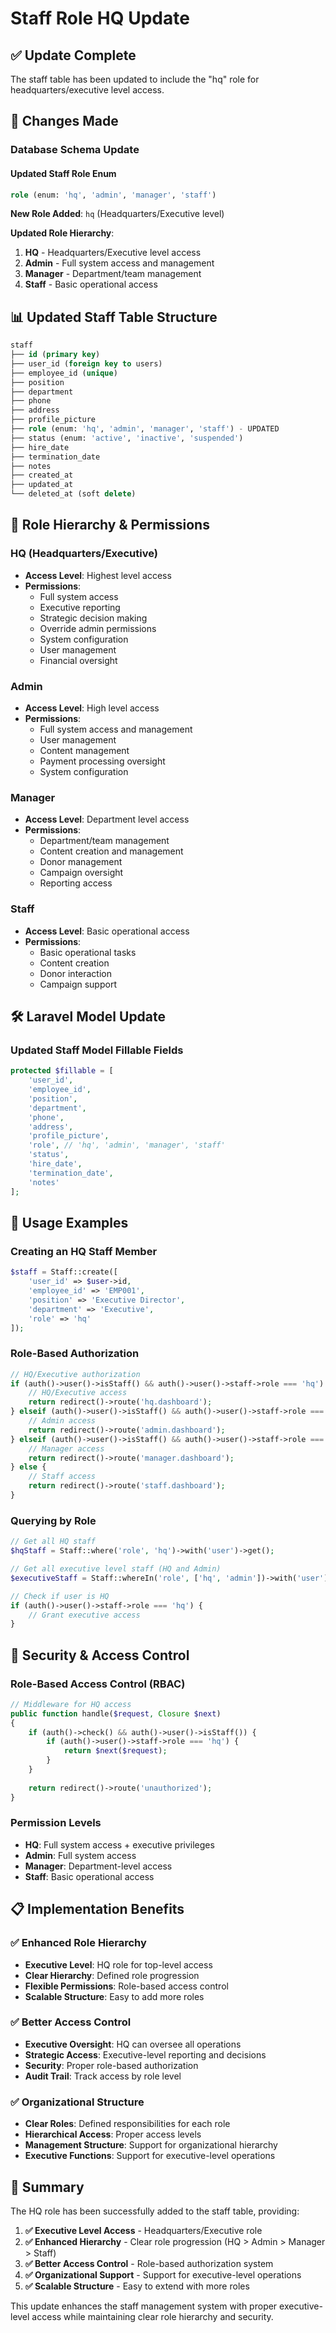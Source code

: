 # Staff Role HQ Update

## ✅ **Update Complete**

The staff table has been updated to include the "hq" role for headquarters/executive level access.

## 🔧 **Changes Made**

### **Database Schema Update**

#### **Updated Staff Role Enum**
```sql
role (enum: 'hq', 'admin', 'manager', 'staff')
```

**New Role Added**: `hq` (Headquarters/Executive level)

**Updated Role Hierarchy**:
1. **HQ** - Headquarters/Executive level access
2. **Admin** - Full system access and management
3. **Manager** - Department/team management
4. **Staff** - Basic operational access

## 📊 **Updated Staff Table Structure**

```sql
staff
├── id (primary key)
├── user_id (foreign key to users)
├── employee_id (unique)
├── position
├── department
├── phone
├── address
├── profile_picture
├── role (enum: 'hq', 'admin', 'manager', 'staff') - UPDATED
├── status (enum: 'active', 'inactive', 'suspended')
├── hire_date
├── termination_date
├── notes
├── created_at
├── updated_at
└── deleted_at (soft delete)
```

## 🎯 **Role Hierarchy & Permissions**

### **HQ (Headquarters/Executive)**
- **Access Level**: Highest level access
- **Permissions**: 
  - Full system access
  - Executive reporting
  - Strategic decision making
  - Override admin permissions
  - System configuration
  - User management
  - Financial oversight

### **Admin**
- **Access Level**: High level access
- **Permissions**:
  - Full system access and management
  - User management
  - Content management
  - Payment processing oversight
  - System configuration

### **Manager**
- **Access Level**: Department level access
- **Permissions**:
  - Department/team management
  - Content creation and management
  - Donor management
  - Campaign oversight
  - Reporting access

### **Staff**
- **Access Level**: Basic operational access
- **Permissions**:
  - Basic operational tasks
  - Content creation
  - Donor interaction
  - Campaign support

## 🛠️ **Laravel Model Update**

### **Updated Staff Model Fillable Fields**
```php
protected $fillable = [
    'user_id',
    'employee_id',
    'position',
    'department',
    'phone',
    'address',
    'profile_picture',
    'role', // 'hq', 'admin', 'manager', 'staff'
    'status',
    'hire_date',
    'termination_date',
    'notes'
];
```

## 🎯 **Usage Examples**

### **Creating an HQ Staff Member**
```php
$staff = Staff::create([
    'user_id' => $user->id,
    'employee_id' => 'EMP001',
    'position' => 'Executive Director',
    'department' => 'Executive',
    'role' => 'hq'
]);
```

### **Role-Based Authorization**
```php
// HQ/Executive authorization
if (auth()->user()->isStaff() && auth()->user()->staff->role === 'hq') {
    // HQ/Executive access
    return redirect()->route('hq.dashboard');
} elseif (auth()->user()->isStaff() && auth()->user()->staff->role === 'admin') {
    // Admin access
    return redirect()->route('admin.dashboard');
} elseif (auth()->user()->isStaff() && auth()->user()->staff->role === 'manager') {
    // Manager access
    return redirect()->route('manager.dashboard');
} else {
    // Staff access
    return redirect()->route('staff.dashboard');
}
```

### **Querying by Role**
```php
// Get all HQ staff
$hqStaff = Staff::where('role', 'hq')->with('user')->get();

// Get all executive level staff (HQ and Admin)
$executiveStaff = Staff::whereIn('role', ['hq', 'admin'])->with('user')->get();

// Check if user is HQ
if (auth()->user()->staff->role === 'hq') {
    // Grant executive access
}
```

## 🔐 **Security & Access Control**

### **Role-Based Access Control (RBAC)**
```php
// Middleware for HQ access
public function handle($request, Closure $next)
{
    if (auth()->check() && auth()->user()->isStaff()) {
        if (auth()->user()->staff->role === 'hq') {
            return $next($request);
        }
    }
    
    return redirect()->route('unauthorized');
}
```

### **Permission Levels**
- **HQ**: Full system access + executive privileges
- **Admin**: Full system access
- **Manager**: Department-level access
- **Staff**: Basic operational access

## 📋 **Implementation Benefits**

### ✅ **Enhanced Role Hierarchy**
- **Executive Level**: HQ role for top-level access
- **Clear Hierarchy**: Defined role progression
- **Flexible Permissions**: Role-based access control
- **Scalable Structure**: Easy to add more roles

### ✅ **Better Access Control**
- **Executive Oversight**: HQ can oversee all operations
- **Strategic Access**: Executive-level reporting and decisions
- **Security**: Proper role-based authorization
- **Audit Trail**: Track access by role level

### ✅ **Organizational Structure**
- **Clear Roles**: Defined responsibilities for each role
- **Hierarchical Access**: Proper access levels
- **Management Structure**: Support for organizational hierarchy
- **Executive Functions**: Support for executive-level operations

## 🎉 **Summary**

The HQ role has been successfully added to the staff table, providing:

1. **✅ Executive Level Access** - Headquarters/Executive role
2. **✅ Enhanced Hierarchy** - Clear role progression (HQ > Admin > Manager > Staff)
3. **✅ Better Access Control** - Role-based authorization system
4. **✅ Organizational Support** - Support for executive-level operations
5. **✅ Scalable Structure** - Easy to extend with more roles

This update enhances the staff management system with proper executive-level access while maintaining clear role hierarchy and security. 